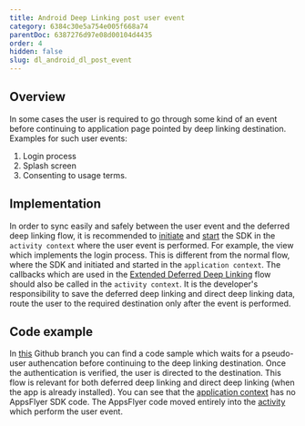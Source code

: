 ```yaml
---
title: Android Deep Linking post user event
category: 6384c30e5a754e005f668a74
parentDoc: 6387276d97e08d00104d4435
order: 4
hidden: false
slug: dl_android_dl_post_event
---
```


## Overview
In some cases the user is required to go through some kind of an event before continuing to application page pointed by deep linking destination.
Examples for such user events:
1. Login process
2. Splash screen 
3. Consenting to usage terms.

## Implementation
In order to sync easily and safely between the user event and the deferred deep linking flow, it is recommended to [initiate](https://dev.appsflyer.com/hc/docs/integrate-android-sdk#initializing-the-android-sdk) and [start](https://dev.appsflyer.com/hc/docs/integrate-android-sdk#deferring-sdk-start) the SDK in the `activity context` where the user event is performed. For example, the view which implements the login process. This is different from the normal flow, where the SDK and initiated and started in the `application context`. 
The callbacks which are used in the [Extended Deferred Deep Linking](dl_android_ocds_ddl) flow should also be called in the `activity context`.
It is the developer's responsibility to save the deferred deep linking and direct deep linking data, route the user to the required destination only after the event is performed.

## Code example
In [this](https://github.com/AppsFlyerSDK/appsflyer-onelink-android-sample-apps/tree/DDL_after_Login/java/basic_app) Github branch you can find a code sample which waits for a pseudo-user authencation before continuing to the deep linking destination. Once the authentication is verified, the user is directed to the destination. This flow is relevant for both deferred deep linking and direct deep linking (when the app is already installed).
You can see that the [application context](https://github.com/AppsFlyerSDK/appsflyer-onelink-android-sample-apps/blob/8dcb03c48199d5123e776463ae74e7dd274c6fdc/java/basic_app/app/src/main/java/com/appsflyer/onelink/appsflyeronelinkbasicapp/AppsflyerBasicApp.java#L11) has no AppsFlyer SDK code. The AppsFlyer code moved entirely into the [activity](https://github.com/AppsFlyerSDK/appsflyer-onelink-android-sample-apps/blob/8dcb03c48199d5123e776463ae74e7dd274c6fdc/java/basic_app/app/src/main/java/com/appsflyer/onelink/appsflyeronelinkbasicapp/LoginActivity.java#L29) which perform the user event.
